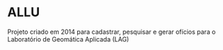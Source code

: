 # ALLU
Projeto criado em 2014 para cadastrar, pesquisar e gerar ofícios para o Laboratório de Geomática Aplicada (LAG)
